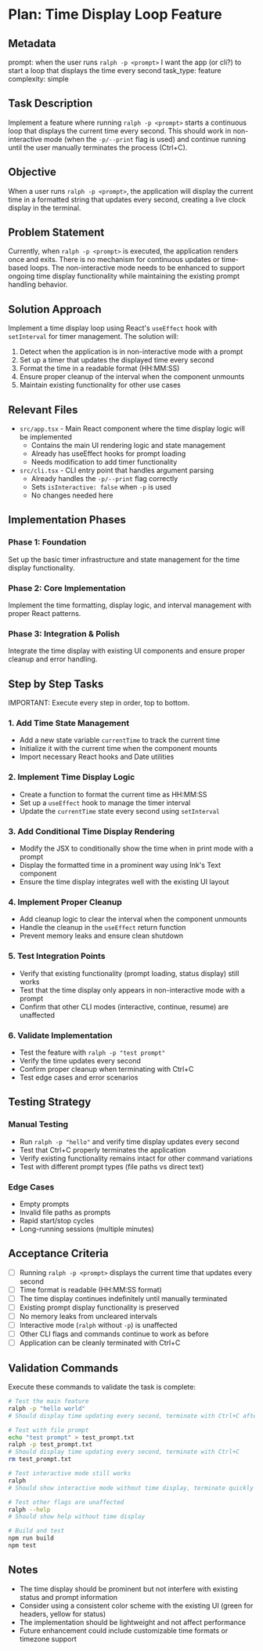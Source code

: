 # Plan: Time Display Loop Feature

## Metadata

prompt: when the user runs `ralph -p <prompt>` I want the app (or cli?) to start a loop that displays the time every second
task_type: feature
complexity: simple

## Task Description

Implement a feature where running `ralph -p <prompt>` starts a continuous loop that displays the current time every second. This should work in non-interactive mode (when the `-p/--print` flag is used) and continue running until the user manually terminates the process (Ctrl+C).

## Objective

When a user runs `ralph -p <prompt>`, the application will display the current time in a formatted string that updates every second, creating a live clock display in the terminal.

## Problem Statement

Currently, when `ralph -p <prompt>` is executed, the application renders once and exits. There is no mechanism for continuous updates or time-based loops. The non-interactive mode needs to be enhanced to support ongoing time display functionality while maintaining the existing prompt handling behavior.

## Solution Approach

Implement a time display loop using React's `useEffect` hook with `setInterval` for timer management. The solution will:

1. Detect when the application is in non-interactive mode with a prompt
2. Set up a timer that updates the displayed time every second
3. Format the time in a readable format (HH:MM:SS)
4. Ensure proper cleanup of the interval when the component unmounts
5. Maintain existing functionality for other use cases

## Relevant Files

- `src/app.tsx` - Main React component where the time display logic will be implemented
  - Contains the main UI rendering logic and state management
  - Already has useEffect hooks for prompt loading
  - Needs modification to add timer functionality
- `src/cli.tsx` - CLI entry point that handles argument parsing
  - Already handles the `-p/--print` flag correctly
  - Sets `isInteractive: false` when `-p` is used
  - No changes needed here

## Implementation Phases

### Phase 1: Foundation

Set up the basic timer infrastructure and state management for the time display functionality.

### Phase 2: Core Implementation

Implement the time formatting, display logic, and interval management with proper React patterns.

### Phase 3: Integration & Polish

Integrate the time display with existing UI components and ensure proper cleanup and error handling.

## Step by Step Tasks

IMPORTANT: Execute every step in order, top to bottom.

### 1. Add Time State Management

- Add a new state variable `currentTime` to track the current time
- Initialize it with the current time when the component mounts
- Import necessary React hooks and Date utilities

### 2. Implement Time Display Logic

- Create a function to format the current time as HH:MM:SS
- Set up a `useEffect` hook to manage the timer interval
- Update the `currentTime` state every second using `setInterval`

### 3. Add Conditional Time Display Rendering

- Modify the JSX to conditionally show the time when in print mode with a prompt
- Display the formatted time in a prominent way using Ink's Text component
- Ensure the time display integrates well with the existing UI layout

### 4. Implement Proper Cleanup

- Add cleanup logic to clear the interval when the component unmounts
- Handle the cleanup in the `useEffect` return function
- Prevent memory leaks and ensure clean shutdown

### 5. Test Integration Points

- Verify that existing functionality (prompt loading, status display) still works
- Test that the time display only appears in non-interactive mode with a prompt
- Confirm that other CLI modes (interactive, continue, resume) are unaffected

### 6. Validate Implementation

- Test the feature with `ralph -p "test prompt"`
- Verify the time updates every second
- Confirm proper cleanup when terminating with Ctrl+C
- Test edge cases and error scenarios

## Testing Strategy

### Manual Testing
- Run `ralph -p "hello"` and verify time display updates every second
- Test that Ctrl+C properly terminates the application
- Verify existing functionality remains intact for other command variations
- Test with different prompt types (file paths vs direct text)

### Edge Cases
- Empty prompts
- Invalid file paths as prompts
- Rapid start/stop cycles
- Long-running sessions (multiple minutes)

## Acceptance Criteria

- [ ] Running `ralph -p <prompt>` displays the current time that updates every second
- [ ] Time format is readable (HH:MM:SS format)
- [ ] The time display continues indefinitely until manually terminated
- [ ] Existing prompt display functionality is preserved
- [ ] No memory leaks from uncleared intervals
- [ ] Interactive mode (`ralph` without `-p`) is unaffected
- [ ] Other CLI flags and commands continue to work as before
- [ ] Application can be cleanly terminated with Ctrl+C

## Validation Commands

Execute these commands to validate the task is complete:

```bash
# Test the main feature
ralph -p "hello world"
# Should display time updating every second, terminate with Ctrl+C after 5+ seconds

# Test with file prompt
echo "test prompt" > test_prompt.txt
ralph -p test_prompt.txt
# Should display time updating every second, terminate with Ctrl+C
rm test_prompt.txt

# Test interactive mode still works
ralph
# Should show interactive mode without time display, terminate quickly

# Test other flags are unaffected
ralph --help
# Should show help without time display

# Build and test
npm run build
npm test
```

## Notes

- The time display should be prominent but not interfere with existing status and prompt information
- Consider using a consistent color scheme with the existing UI (green for headers, yellow for status)
- The implementation should be lightweight and not affect performance
- Future enhancement could include customizable time formats or timezone support